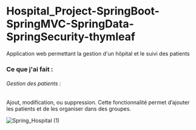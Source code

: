 ﻿# Hospital_Project-SpringBoot-SpringMVC-SpringData-SpringSecurity-thymleaf
 Application web permettant la gestion d'un hôpital et le suivi des patients
 
 ### Ce que j'ai fait :
 ###### Gestion des patients :
 Ajout, modification, ou suppression.
 Cette fonctionnalité permet d’ajouter les patients et de les organiser dans des groupes.
 
 
![Spring_Hospital (1)](https://user-images.githubusercontent.com/79877072/221596848-0daf50a8-a682-4558-b525-4d8e6ce785bb.jpg)
